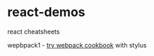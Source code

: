 # react-demos
react cheatsheets

wepbpack1 - [try webpack cookbook](https://christianalfoni.github.io/react-webpack-cookbook/index.html)
with stylus
